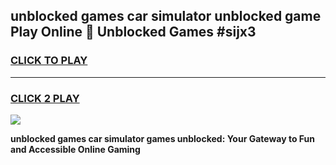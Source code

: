 
## unblocked games car simulator unblocked game Play Online 👋 Unblocked Games #sijx3
<h3>
<a href="https://premium.freeplayer.one?title=unblocked_games_car_simulator&ref=21F">CLICK TO PLAY</a></h3>
<hr>

<h3>
<a href="https://premium.freeplayer.one?title=unblocked_games_car_simulator&ref=21F">CLICK 2 PLAY</a>
  
</h3>

<a href="https://premium.freeplayer.one?title=unblocked_games_car_simulator&ref=21F/"><img src="https://clearcache.store/games.png"></a>


**unblocked games car simulator games unblocked: Your Gateway to Fun and Accessible Online Gaming**
